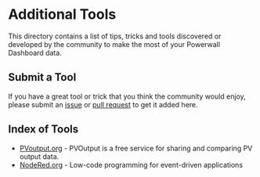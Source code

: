 # Additional Tools

This directory contains a list of tips, tricks and tools discovered or developed by the community to make the most of your Powerwall Dashboard data.

## Submit a Tool

If you have a great tool or trick that you think the community would enjoy, please submit an [issue](https://github.com/jasonacox/Powerwall-Dashboard/issues) or [pull request](https://github.com/jasonacox/Powerwall-Dashboard/pulls) to get it added here.

## Index of Tools

* [PVoutput.org](https://pvoutput.org/) - PVOutput is a free service for sharing and comparing PV output data. 
* [NodeRed.org](https://nodered.org/) - Low-code programming for event-driven applications

